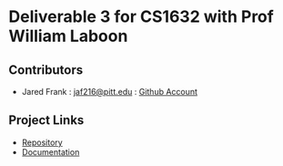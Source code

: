 # Deliverable 3 for CS1632 with Prof William Laboon

## Contributors
* Jared Frank : jaf216@pitt.edu : [Github Account](https://github.com/jfrank1120)


## Project Links
* [Repository](https://github.com/jfrank1120/D3)
* [Documentation](https://docs.google.com/document/d/1RdRiRzZaETklU8JHX4yH9sxOrjT2rVAFRx2lY8L8Hnk/edit?usp=sharing)
